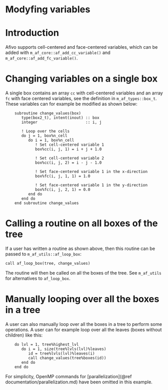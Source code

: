 # Modyfing variables

# Introduction

Afivo supports cell-centered and face-centered variables, which can be added with `m_af_core::af_add_cc_variable()` and `m_af_core::af_add_fc_variable()`.

# Changing variables on a single box

A single box contains an array `cc` with cell-centered variables and an array
`fc` with face centered variables, see the definition in `m_af_types::box_t`.
These variables can for example be modified as shown below:

```{f90}
    subroutine change_values(box)
       type(box2_t), intent(inout) :: box
       integer                     :: i, j

       ! Loop over the cells
       do j = 1, box%n_cell
          do i = 1, box%n_cell
             ! Set cell-centered variable 1
             box%cc(i, j, 1) = i + j + 1.0

             ! Set cell-centered variable 2
             box%cc(i, j, 2) = i - j - 1.0

             ! Set face-centered variable 1 in the x-direction
             box%fc(i, j, 1, 1) = 1.0

             ! Set face-centered variable 1 in the y-direction
             box%fc(i, j, 2, 1) = 0.0
          end do
       end do
    end subroutine change_values
```

# Calling a routine on all boxes of the tree

If a user has written a routine as shown above, then this routine can be passed
to `m_af_utils::af_loop_box`:

    call af_loop_box(tree, change_values)

The routine will then be called on all the boxes of the tree. See `m_af_utils`
for alternatives to `af_loop_box`.

# Manually looping over all the boxes in a tree

A user can also manually loop over all the boxes in a tree to perform some
operations. A user can for example loop over all the leaves (boxes without
children) like this:

```{f90}
    do lvl = 1, tree%highest_lvl
       do i = 1, size(tree%lvls(lvl)%leaves)
          id = tree%lvls(lvl)%leaves(i)
          call change_values(tree%boxes(id))
       end do
    end do
```

For simplicity, OpenMP commands
for [parallelization](@ref documentation/parallelization.md) have been omitted
in this example.
